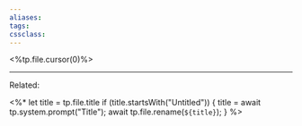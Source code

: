 ```yaml
---
aliases:
tags: 
cssclass:
---
```


<%tp.file.cursor(0)%>

---
Related:

<%*
  let title = tp.file.title
  if (title.startsWith("Untitled")) {
    title = await tp.system.prompt("Title");
    await tp.file.rename(`${title}`);
  } 
%>
